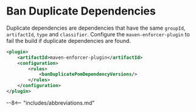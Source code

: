 # Ban Duplicate Dependencies

Duplicate dependencies are dependencies that have the same `groupId`, `artifactId`, `type` and `classifier`.
Configure the `maven-enforcer-plugin` to fail the build if duplicate dependencies are found.

``` xml linenums="1"
<plugin>
    <artifactId>maven-enforcer-plugin</artifactId>
    <configuration>
        <rules>
            <banDuplicatePomDependencyVersions/>
        </rules>
    </configuration>
</plugin>
```

--8<-- "includes/abbreviations.md"
